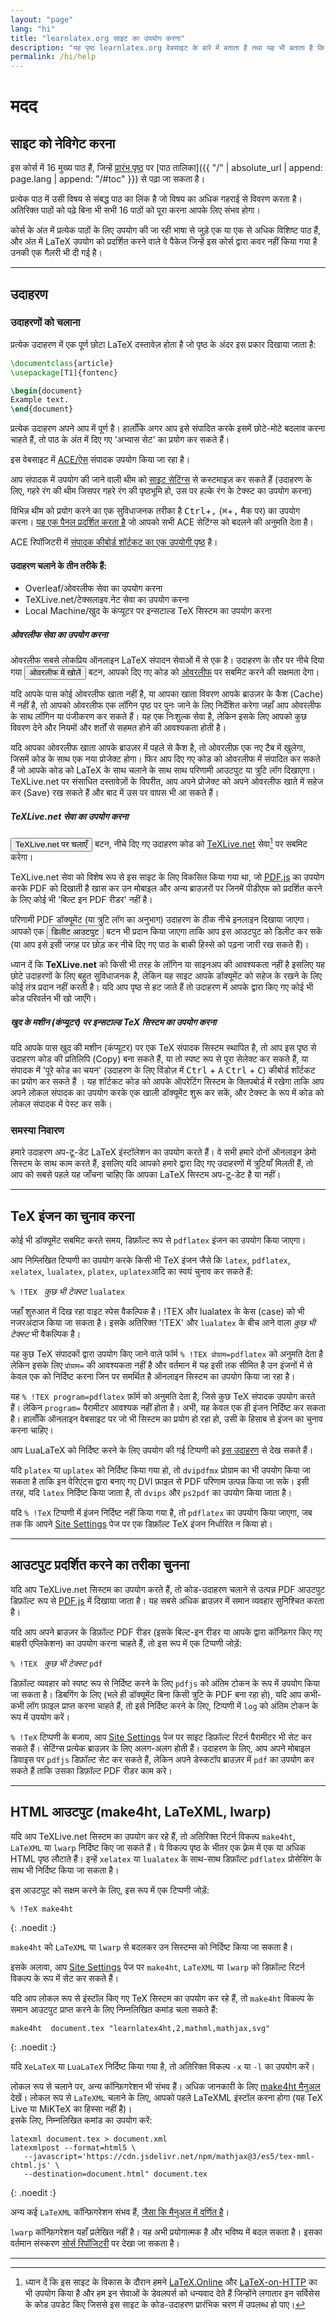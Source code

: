 ```yaml
---
layout: "page"
lang: "hi"
title: "learnlatex.org साइट का उपयोग करना"
description: "यह पृष्ठ learnlatex.org वेबसाइट के बारे में बताता है तथा यह भी बताता है कि इसका सर्वोत्तम उपयोग कैसे किया जा सकता है"
permalink: /hi/help
---
```

<script>
  function acesettings() {
      editors['pre0'].execCommand("showSettingsMenu");
  }
</script>

# मदद

## साइट को नेविगेट करना

इस कोर्स में 16 मुख्य पाठ हैं, जिन्हें [प्रारंभ पृष्ठ](./) पर
[पाठ तालिका]({{ "/" | absolute_url | append: page.lang | append: "/#toc" }}) से पढ़ा जा सकता है।

प्रत्येक पाठ में उसी विषय से संबद्ध पाठ का लिंक है
जो विषय का अधिक गहराई से विवरण करता है। अतिरिक्त पाठों को पढ़े बिना भी 
सभी 16 पाठों को पूरा करना आपके लिए संभव होगा।

कोर्स के अंत में प्रत्येक पाठों के लिए उपयोग की जा रही भाषा से जुड़े एक या एक से अधिक विशिष्ट पाठ हैं, और अंत में LaTeX उपयोग को प्रदर्शित करने वाले वे पैकेज जिन्हें इस कोर्स द्वारा कवर नहीं किया गया है उनकी एक गैलरी भी दी गई है।

---

## उदाहरण

### उदाहरणों को चलाना

प्रत्येक उदाहरण में एक पूर्ण छोटा LaTeX दस्तावेज़ होता है जो पृष्ठ के अंदर इस प्रकार दिखाया जाता है:

```latex
\documentclass{article}
\usepackage[T1]{fontenc}

\begin{document}
Example text.
\end{document}
```

प्रत्येक उदाहरण अपने आप में पूर्ण है। हालाँकि अगर आप इसे संपादित करके इसमें छोटे-मोटे बदलाव करना चाहते हैं, तो पाठ के अंत में दिए गए 'अभ्यास सेट' का प्रयोग कर सकते हैं।

इस वेबसाइट में [ACE/ऐस](https://ace.c9.io/) संपादक उपयोग किया जा रहा है।

आप संपादक में उपयोग की जाने वाली थीम को [साइट सेटिंग्स](सेटिंग्स) से कस्टमाइज़ कर सकते हैं (उदाहरण के लिए, गहरे रंग की थीम जिसपर गहरे रंग की पृष्ठभूमि हो, उस पर हल्के रंग के टेक्स्ट का उपयोग करना) 


विभिन्न थीम को प्रयोग करने का एक सुविधाजनक तरीका है <kbd>Ctrl</kbd>+<kbd>,</kbd> (<kbd>⌘</kbd>+<kbd>,</kbd> मैक पर)
का उपयोग करना। [यह एक पैनल प्रदर्शित करता है](javascript:acesettings()) जो आपको सभी ACE सेटिंग्स को बदलने की अनुमति देता है।

ACE रिपॉजिटरी में [संपादक कीबोर्ड शॉर्टकट का एक उपयोगी पृष्ठ](https://github.com/ajaxorg/ace/wiki/Default-Keyboard-Shortcuts) है।


#### उदाहरण चलाने के तीन तरीके हैं:

* Overleaf/ओवरलीफ सेवा का उपयोग करना
* TeXLive.net/टेक्सलाइव.नेट सेवा का उपयोग करना
* Local Machine/खुद के कंप्यूटर पर इन्सटाल्ड TeX सिस्टम का उपयोग करना



##### ओवरलीफ सेवा का उपयोग करना

ओवरलीफ सबसे लोकप्रिय ऑनलाइन LaTeX संपादन सेवाओं में से एक है। उदाहरण के तौर पर नीचे दिया गया <button>ओवरलीफ में खोलें</button> बटन, आपको दिए गए कोड को [ओवरलीफ](https://www.overleaf.com/about) पर सबमिट करने की सक्षमता देगा।

यदि आपके पास कोई ओवरलीफ खाता नहीं है, या आपका खाता विवरण आपके ब्राउज़र के कैश (Cache) में नहीं है, तो आपको ओवरलीफ एक लॉगिन पृष्ठ पर पुनः जाने के लिए निर्देशित करेगा जहाँ आप ओवरलीफ के साथ लॉगिन या पंजीकरण कर सकते हैं। यह एक निःशुल्क सेवा है, लेकिन इसके लिए आपको कुछ विवरण देने और नियमों और शर्तों से सहमत होने की आवश्यकता होती है। 

यदि आपका ओवरलीफ खाता आपके ब्राउज़र में पहले से कैश है, तो ओवरलीफ़ एक नए टैब में खुलेगा, जिसमें कोड के साथ एक नया प्रोजेक्ट होगा। फिर आप दिए गए कोड को ओवरलीफ में संपादित कर सकते हैं जो आपके कोड को LaTeX के साथ चलाने के साथ साथ परिणामी आउटपुट या त्रुटि लॉग दिखाएगा। TeXLive.net पर संसाधित दस्तावेज़ों के विपरीत, आप अपने प्रोजेक्ट को अपने ओवरलीफ खाते में सहेज कर (Save) रख सकते हैं और बाद में उस पर वापस भी आ सकते हैं।



##### TeXLive.net सेवा का उपयोग करना

<button>TeXLive.net पर चलाएँ</button> बटन, नीचे दिए गए उदाहरण कोड को [TeXLive.net](https://texlive.net) सेवा[^1] पर सबमिट करेगा।

TeXLive.net सेवा को विशेष रूप से इस साइट के लिए विकसित किया गया था, जो
[PDF.js](https://mozilla.github.io/pdf.js/) का उपयोग करके PDF को दिखाती है खास कर उन मोबाइल और अन्य ब्राउज़रों पर जिनमें पीडीएफ को प्रदर्शित करने के लिए कोई भी 'बिल्ट इन PDF रीडर' नहीं है।

परिणामी PDF डॉक्यूमेंट (या त्रुटि लॉग का अनुभाग) उदाहरण के ठीक नीचे इनलाइन दिखाया जाएगा। आपको एक <button>डिलीट आउटपुट</button> बटन भी प्रदान किया जाएगा ताकि आप इस आउटपुट को डिलीट कर सकें (या आप इसे इसी जगह पर छोड़ कर नीचे दिए गए पाठ के बाकी हिस्से को पढ़ना जारी रख सकते हैं)।

ध्यान दें कि **TeXLive.net** को किसी भी तरह के लॉगिन या साइनअप की आवश्यकता नहीं है
इसलिए यह छोटे उदाहरणों के लिए बहुत सुविधाजनक है, लेकिन यह साइट
आपके डॉक्यूमेंट को सहेज के रखने के लिए कोई तंत्र प्रदान नहीं करती है। यदि आप पृष्ठ से हट जाते हैं तो उदाहरण में आपके द्वारा किए गए कोई भी कोड परिवर्तन भी खो जाएँगे।



##### खुद के मशीन (कंप्यूटर) पर इन्सटाल्ड TeX सिस्टम का उपयोग करना

यदि आपके पास खुद की मशीन (कंप्यूटर) पर एक TeX संपादक सिस्टम स्थापित है, तो आप इस पृष्ठ से उदाहरण कोड की प्रतिलिपि (Copy) बना सकते हैं, या तो स्पष्ट रूप से पूरा सेलेक्ट कर सकते हैं, या संपादक में 'पूरे कोड का चयन' (उदाहरण के लिए विंडोज़ में <kbd> Ctrl</kbd> + <kbd> A</kbd> <kbd> Ctrl</kbd> + <kbd> C</kbd>) कीबोर्ड शॉर्टकट का प्रयोग कर सकते हैं । यह शॉर्टकट कोड को आपके ऑपरेटिंग सिस्टम के क्लिपबोर्ड में रखेगा ताकि आप अपने लोकल संपादक का उपयोग करके एक खाली डॉक्यूमेंट शुरू कर सकें, और टेक्स्ट के रूप में कोड को लोकल संपादक में पेस्ट कर सकें।



### समस्या निवारण

हमारे उदाहरण अप-टू-डेट LaTeX इंस्टॉलेशन का उपयोग करते हैं। वे सभी हमारे दोनों ऑनलाइन डेमो सिस्टम के साथ काम करते हैं, इसलिए यदि आपको हमारे द्वारा दिए गए उदाहरणों में त्रुटियाँ मिलती हैं, तो आप को सबसे पहले यह जाँचना चाहिए कि आपका LaTeX सिस्टम अप-टू-डेट है या नहीं।


---

## TeX इंजन का चुनाव करना

कोई भी डॉक्यूमेंट सबमिट करते समय, डिफ़ॉल्ट रूप से `pdflatex` इंजन का उपयोग किया जाएगा।

आप निम्लिखित टिप्पणी का उपयोग करके किसी भी TeX इंजन जैसे कि `latex`, `pdflatex`, `xelatex`, `lualatex`, `platex`, `uplatex`आदि का स्वयं चुनाव कर सकते हैं:

`% !TEX ` _कुछ भी टेक्स्ट_ `lualatex`

जहाँ शुरुआत में दिख रहा वाइट स्पेस वैकल्पिक है। !TEX और lualatex के केस (case) को भी नजरअंदाज किया जा सकता है। इसके अतिरिक्त '!TEX'  और `lualatex` के बीच आने वाला _कुछ भी टेक्स्ट_ भी वैकल्पिक है।

यह कुछ TeX संपादकों द्वारा उपयोग किए जाने वाले फॉर्म `% !TEX प्रोग्राम=pdflatex` को अनुमति देता है
लेकिन इसके लिए `प्रोग्राम=` की आवश्यकता नहीं है और वर्तमान में यह इसी तक सीमित है
उन इंजनों में से केवल एक को निर्दिष्ट करना जिन पर समर्थित है
ऑनलाइन सिस्टम का उपयोग किया जा रहा है।

यह `% !TEX program=pdflatex` फ़ॉर्म को अनुमति देता है, जिसे कुछ TeX संपादक उपयोग करते हैं। लेकिन `program=` पैरामीटर आवश्यक नहीं होता है। अभी, यह केवल एक ही इंजन निर्दिष्ट कर सकता है। हालाँकि ऑनलाइन वेबसाइट पर जो भी सिस्टम का प्रयोग हो रहा हो, उसी के हिसाब से इंजन का चुनाव करना चाहिए।


आप LuaLaTeX को निर्दिष्ट करने के लिए उपयोग की गई टिप्पणी को [इस उदाहरण](more-14) से देख सकते हैं।

यदि `platex` या `uplatex` को निर्दिष्ट किया गया हो, तो `dvipdfmx` प्रोग्राम का भी उपयोग किया जा सकता है ताकि इन वेरिएंट्स द्वारा बनाए गए DVI फ़ाइल से PDF परिणाम उत्पन्न किया जा सके। इसी तरह, यदि `latex` निर्दिष्ट किया जाता है, तो `dvips` और `ps2pdf` का उपयोग किया जाता है।  

यदि `% !TeX` टिप्पणी में इंजन निर्दिष्ट नहीं किया गया है, तो `pdflatex` का उपयोग किया जाएगा, जब तक कि आपने [Site Settings](settings) पेज पर एक डिफ़ॉल्ट TeX इंजन निर्धारित न किया हो।

---



## आउटपुट प्रदर्शित करने का तरीका चुनना

यदि आप TeXLive.net सिस्टम का उपयोग करते हैं, तो कोड-उदाहरण चलाने से उत्पन्न PDF आउटपुट डिफ़ॉल्ट रूप से [PDF.js](https://mozilla.github.io/pdf.js/) में दिखाया जाता है। यह सबसे अधिक ब्राउज़र में समान व्यवहार सुनिश्चित करता है।  

यदि आप अपने ब्राउज़र के डिफ़ॉल्ट PDF रीडर (इसके बिल्ट-इन रीडर या आपके द्वारा कॉन्फ़िगर किए गए बाहरी एप्लिकेशन) का उपयोग करना चाहते हैं, तो इस रूप में एक टिप्पणी जोड़ें:

`% !TEX ` _कुछ भी टेक्स्ट_ `pdf`

डिफ़ॉल्ट व्यवहार को स्पष्ट रूप से निर्दिष्ट करने के लिए `pdfjs` को अंतिम टोकन के रूप में उपयोग किया जा सकता है। डिबगिंग के लिए (भले ही डॉक्यूमेंट बिना किसी त्रुटि के PDF बना रहा हो), यदि आप कभी-कभी लॉग फ़ाइल प्राप्त करना चाहते हैं, तो इसे निर्दिष्ट करने के लिए, टिप्पणी में `log` को अंतिम टोकन के रूप में उपयोग करें।  

`% !TeX` टिप्पणी के बजाय, आप [Site Settings](settings) पेज पर साइट डिफ़ॉल्ट रिटर्न पैरामीटर भी सेट कर सकते हैं। सेटिंग्स प्रत्येक ब्राउज़र के लिए अलग-अलग होती हैं। उदाहरण के लिए, आप अपने मोबाइल डिवाइस पर `pdfjs` डिफ़ॉल्ट सेट कर सकते हैं, लेकिन अपने डेस्कटॉप ब्राउज़र में `pdf` का उपयोग कर सकते हैं ताकि उसका डिफ़ॉल्ट PDF रीडर काम करे।

---

## HTML आउटपुट (make4ht, LaTeXML, lwarp)

यदि आप TeXLive.net सिस्टम का उपयोग कर रहे हैं, तो अतिरिक्त रिटर्न विकल्प `make4ht`, `LaTeXML` या `lwarp` निर्दिष्ट किए जा सकते हैं। ये विकल्प पृष्ठ के भीतर एक फ़्रेम में एक या अधिक HTML पृष्ठ लौटाते हैं। इन्हें `xelatex` या `lualatex` के साथ-साथ डिफ़ॉल्ट `pdflatex` प्रोसेसिंग के साथ भी निर्दिष्ट किया जा सकता है।  

इस आउटपुट को सक्षम करने के लिए, इस रूप में एक टिप्पणी जोड़ें:

```
% !TeX make4ht
```
{: .noedit :}


`make4ht` को `LaTeXML` या `lwarp` से बदलकर उन सिस्टम्स को निर्दिष्ट किया जा सकता है।  

इसके अलावा, आप [Site Settings](settings) पेज पर `make4ht`, `LaTeXML` या `lwarp` को डिफ़ॉल्ट रिटर्न विकल्प के रूप में सेट कर सकते हैं।  

यदि आप लोकल रूप से इंस्टॉल किए गए TeX सिस्टम का उपयोग कर रहे हैं, तो `make4ht` विकल्प के समान आउटपुट प्राप्त करने के लिए निम्नलिखित कमांड चला सकते हैं:

```
make4ht  document.tex "learnlatex4ht,2,mathml,mathjax,svg"
```
{: .noedit :}

यदि `XeLaTeX` या `LuaLaTeX` निर्दिष्ट किया गया है, तो अतिरिक्त विकल्प `-x` या `-l` का उपयोग करें।  

लोकल रूप से चलाने पर, अन्य कॉन्फ़िगरेशन भी संभव हैं। अधिक जानकारी के लिए [make4ht मैनुअल](https://texdoc.org/pkg/make4ht) देखें। लोकल रूप से `LaTeXML` चलाने के लिए, आपको पहले LaTeXML इंस्टॉल करना होगा (यह TeX Live या MiKTeX का हिस्सा नहीं है)।  
इसके लिए, निम्नलिखित कमांड का उपयोग करें:

```
latexml document.tex > document.xml
latexmlpost --format=html5 \
   --javascript='https://cdn.jsdelivr.net/npm/mathjax@3/es5/tex-mml-chtml.js' \
   --destination=document.html" document.tex
```
{: .noedit :}

अन्य कई `LaTeXML` कॉन्फ़िगरेशन संभव हैं, [जैसा कि मैनुअल में वर्णित है](https://dlmf.nist.gov/LaTeXML/manual/)।  

`lwarp` कॉन्फ़िगरेशन यहाँ प्रलेखित नहीं है। यह अभी प्रयोगात्मक है और भविष्य में बदल सकता है। इसका वर्तमान संस्करण [सोर्स रिपॉजिटरी](https://github.com/davidcarlisle/latexcgi/blob/main/lwarp/latexcgilwarp) पर देखा जा सकता है।


---

[^1]: ध्यान दें कि इस साइट के विकास के दौरान हमने 
      [LaTeX.Online](https://latexonline.cc/) और
      [LaTeX-on-HTTP](https://github.com/YtoTech/latex-on-http)
      का भी उपयोग किया है और हम इन सेवाओं के डेवलपर्स को धन्यवाद देते हैं जिन्होंने लगातार इन सर्विसेस के कोड उपडेट किए
      जिससे इस साइट के कोड-उदाहरण प्रारंभिक चरण में उपलब्ध हो पाए।